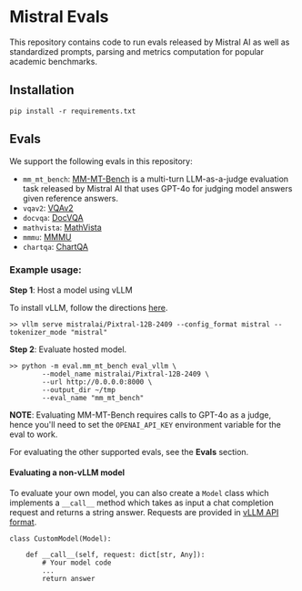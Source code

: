 # Mistral Evals

This repository contains code to run evals released by Mistral AI as well as standardized prompts, parsing and metrics computation for popular academic benchmarks.

## Installation

```
pip install -r requirements.txt
```

## Evals

We support the following evals in this repository:
* `mm_mt_bench`:  [MM-MT-Bench](https://huggingface.co/datasets/mistralai/MM-MT-Bench) is a multi-turn LLM-as-a-judge evaluation task released by Mistral AI that uses GPT-4o for judging model answers given reference answers.
* `vqav2`: [VQAv2](https://huggingface.co/datasets/HuggingFaceM4/VQAv2)
* `docvqa`: [DocVQA](https://huggingface.co/datasets/lmms-lab/DocVQA)
* `mathvista`: [MathVista](https://huggingface.co/datasets/AI4Math/MathVista)
* `mmmu`: [MMMU](https://huggingface.co/datasets/lmms-lab/MMMU)
* `chartqa`: [ChartQA](https://github.com/vis-nlp/ChartQA)

### Example usage:

**Step 1**: Host a model using vLLM

To install vLLM, follow the directions [here](https://docs.vllm.ai/en/latest/getting_started/installation.html).

```
>> vllm serve mistralai/Pixtral-12B-2409 --config_format mistral --tokenizer_mode "mistral"
```

**Step 2**: Evaluate hosted model.
```
>> python -m eval.mm_mt_bench eval_vllm \
        --model_name mistralai/Pixtral-12B-2409 \
        --url http://0.0.0.0:8000 \
        --output_dir ~/tmp
        --eval_name "mm_mt_bench"
```

**NOTE**: Evaluating MM-MT-Bench requires calls to GPT-4o as a judge, hence you'll need
to set the `OPENAI_API_KEY` environment variable for the eval to work.

For evaluating the other supported evals, see the **Evals** section.

#### Evaluating a non-vLLM model

To evaluate your own model, you can also create a `Model` class which implements a `__call__` method which takes as input a chat completion request and returns a string answer. Requests are provided in [vLLM API format](https://docs.vllm.ai/en/latest/models/vlm.html#openai-vision-api).

```
class CustomModel(Model):

    def __call__(self, request: dict[str, Any]):
        # Your model code
        ...
        return answer
```
